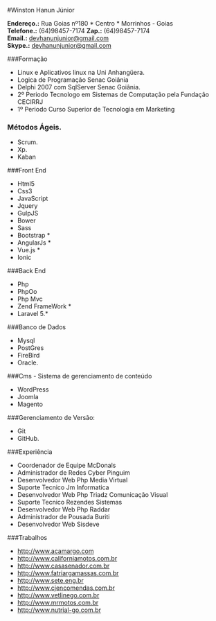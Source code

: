 #Winston Hanun Júnior

**Endereço.:** Rua Goias nº180 * Centro * Morrinhos - Goias  
**Telefone.:** (64)98457-7174
**Zap.:** (64)98457-7174  
**Email.:** <devhanunjunior@gmail.com>  
**Skype.:** <devhanunjunior@gmail.com>  

###Formação

* Linux e Aplicativos linux na Uni Anhangüera.
* Logica de Programação Senac Goiânia
* Delphi 2007 com SqlServer Senac Goiânia.
* 2º Periodo Tecnologo em Sistemas de Computação pela Fundação CECIRRJ
* 1º Periodo Curso Superior de Tecnologia em Marketing 

### Métodos Ágeis.
* Scrum.
* Xp.
* Kaban

###Front End
* Html5 
* Css3
* JavaScript 
* Jquery
* GulpJS 
* Bower 
* Sass 
* Bootstrap *
* AngularJs *
* Vue.js *
* Ionic

###Back End
* Php 
* PhpOo
* Php Mvc 
* Zend FrameWork *
* Laravel 5.*

###Banco de Dados
* Mysql 
* PostGres 
* FireBird 
* Oracle.

###Cms - Sistema de gerenciamento de conteúdo 
* WordPress 
* Joomla 
* Magento

###Gerenciamento de Versão: 
* Git 
* GitHub.

###Experiência
* Coordenador de Equipe McDonals 
* Administrador de Redes Cyber Pinguim 
* Desenvolvedor Web Php Media Virtual 
* Suporte Tecnico Jm Informatica 
* Desenvolvedor Web Php Triadz Comunicação Visual 
* Suporte Tecnico Rezendes Sistemas 
* Desenvolvedor Web Php Raddar 
* Administrador de Pousada Buriti 
* Desenvolvedor Web Sisdeve

###Trabalhos
* <http://www.acamargo.com>
* <http://www.californiamotos.com.br>
* <http://www.casasenador.com.br>
* <http://www.fatriargamassas.com.br>
* <http://www.sete.eng.br>
* <http://www.cjencomendas.com.br>
* <http://www.vetlinego.com.br>
* <http://www.mrmotos.com.br>
* <http://www.nutrial-go.com.br>
